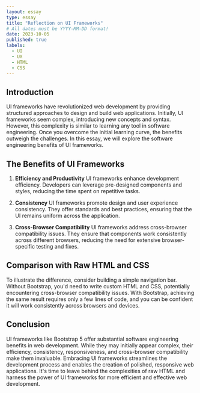 ```yaml
---
layout: essay
type: essay
title: "Reflection on UI Frameworks"
# All dates must be YYYY-MM-DD format!
date: 2023-10-05
published: true
labels:
  - UI
  - UX
  - HTML
  - CSS
---
```


## Introduction

UI frameworks have revolutionized web development by providing structured approaches to design and build web applications. Initially, UI frameworks seem complex, introducing new concepts and syntax. However, this complexity is similar to learning any tool in software engineering. Once you overcome the initial learning curve, the benefits outweigh the challenges. In this essay, we will explore the software engineering benefits of UI frameworks.

## The Benefits of UI Frameworks

1. **Efficiency and Productivity**
UI frameworks enhance development efficiency. Developers can leverage pre-designed components and styles, reducing the time spent on repetitive tasks.

2. **Consistency**
UI frameworks promote design and user experience consistency. They offer standards and best practices, ensuring that the UI remains uniform across the application.

4. **Cross-Browser Compatibility**
UI frameworks address cross-browser compatibility issues. They ensure that components work consistently across different browsers, reducing the need for extensive browser-specific testing and fixes.

## Comparison with Raw HTML and CSS

To illustrate the difference, consider building a simple navigation bar. Without Bootstrap, you'd need to write custom HTML and CSS, potentially encountering cross-browser compatibility issues. With Bootstrap, achieving the same result requires only a few lines of code, and you can be confident it will work consistently across browsers and devices.

## Conclusion

UI frameworks like Bootstrap 5 offer substantial software engineering benefits in web development. While they may initially appear complex, their efficiency, consistency, responsiveness, and cross-browser compatibility make them invaluable. Embracing UI frameworks streamlines the development process and enables the creation of polished, responsive web applications. It's time to leave behind the complexities of raw HTML and harness the power of UI frameworks for more efficient and effective web development.
